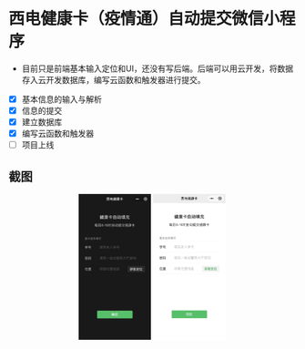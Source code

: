 # 西电健康卡（疫情通）自动提交微信小程序

+ 目前只是前端基本输入定位和UI，还没有写后端。后端可以用云开发，将数据存入云开发数据库，编写云函数和触发器进行提交。

- [x] 基本信息的输入与解析
- [x] 信息的提交
- [x] 建立数据库
- [x] 编写云函数和触发器
- [ ] 项目上线

## 截图

<center>
<img src="./READMEImgs/index_dark.jpg" alt="index_dark" style="zoom:25%;" /> <img src="./READMEImgs/index_light.jpg" alt="index_light" style="zoom:25%;" />
</center>

